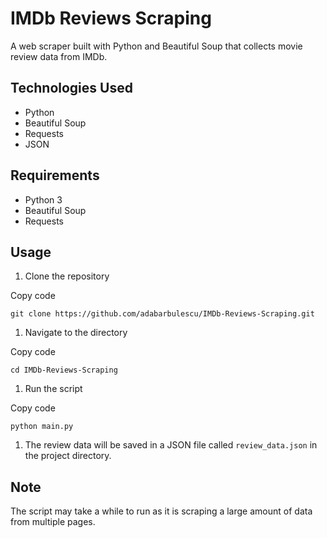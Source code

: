 IMDb Reviews Scraping
=====================

A web scraper built with Python and Beautiful Soup that collects movie review data from IMDb.

Technologies Used
-----------------

-   Python
-   Beautiful Soup
-   Requests
-   JSON

Requirements
------------

-   Python 3
-   Beautiful Soup
-   Requests

Usage
-----

1.  Clone the repository

Copy code

`git clone https://github.com/adabarbulescu/IMDb-Reviews-Scraping.git`

1.  Navigate to the directory

Copy code

`cd IMDb-Reviews-Scraping`

1.  Run the script

Copy code

`python main.py`

1.  The review data will be saved in a JSON file called `review_data.json` in the project directory.

Note
----

The script may take a while to run as it is scraping a large amount of data from multiple pages.
